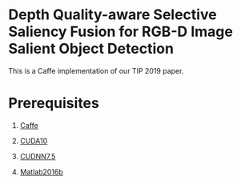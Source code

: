 # Depth Quality-aware Selective Saliency Fusion for RGB-D Image Salient Object Detection

This is a Caffe implementation of our TIP 2019 paper.
# Prerequisites
1. [Caffe](https://github.com/BVLC/caffe)

2. [CUDA10](https://developer.nvidia.com/cuda-downloads)

3. [CUDNN7.5](https://docs.nvidia.com/deeplearning/sdk/cudnn-install/)

4. [Matlab2016b](https://www.mathworks.com/)
